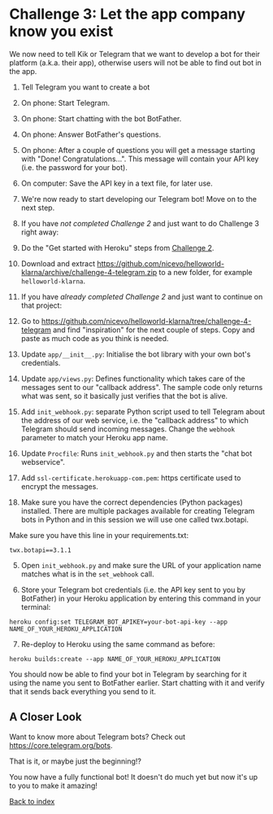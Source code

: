 # Challenge 3: Let the app company know you exist

We now need to tell Kik or Telegram that we want to develop a bot for their platform (a.k.a. their app), otherwise users will not be able to find out bot in the app.

1. Tell Telegram you want to create a bot

  1. On phone: Start Telegram.
  2. On phone: Start chatting with the bot BotFather.
  3. On phone: Answer BotFather's questions.
  4. On phone: After a couple of questions you will get a message starting with "Done! Congratulations...". This message will contain your API key (i.e. the password for your bot).
  5. On computer: Save the API key in a text file, for later use.
  6. We're now ready to start developing our Telegram bot! Move on to the next step.

2. If you have _not completed Challenge 2_ and just want to do Challenge 3 right away:

  1. Do the "Get started with Heroku" steps from [Challenge 2](./challenge-heroku.md).

  2. Download and extract <https://github.com/nicevo/helloworld-klarna/archive/challenge-4-telegram.zip> to a new folder, for example `helloworld-klarna`.

3. If you have _already completed Challenge 2_ and just want to continue on that project:

  1. Go to <https://github.com/nicevo/helloworld-klarna/tree/challenge-4-telegram> and find "inspiration" for the next couple of steps. Copy and paste as much code as you think is needed.

  2. Update `app/__init__.py`: Initialise the bot library with your own bot's credentials.

  3. Update `app/views.py`: Defines functionality which takes care of the messages sent to our "callback address". The sample code only returns what was sent, so it basically just verifies that the bot is alive.

  4. Add `init_webhook.py`: separate Python script used to tell Telegram about the address of our web service, i.e. the "callback address" to which Telegram should send incoming messages. Change the `webhook` parameter to match your Heroku app name.

  5. Update `Procfile`: Runs `init_webhook.py` and then starts the "chat bot webservice".

  6. Add `ssl-certificate.herokuapp-com.pem`: https certificate used to encrypt the messages.

4. Make sure you have the correct dependencies (Python packages) installed. There are multiple packages available for creating Telegram bots in Python and in this session we will use one called twx.botapi.

  Make sure you have this line in your requirements.txt:

  ```
  twx.botapi==3.1.1
  ```

5. Open `init_webhook.py` and make sure the URL of your application name matches what is in the `set_webhook` call.

6. Store your Telegram bot credentials (i.e. the API key sent to you by BotFather) in your Heroku application by entering this command in your terminal:

  ```
  heroku config:set TELEGRAM_BOT_APIKEY=your-bot-api-key --app NAME_OF_YOUR_HEROKU_APPLICATION
  ```

7. Re-deploy to Heroku using the same command as before:

  ```
  heroku builds:create --app NAME_OF_YOUR_HEROKU_APPLICATION
  ```

You should now be able to find your bot in Telegram by searching for it using the name you sent to BotFather earlier. Start chatting with it and verify that it sends back everything you send to it.

## A Closer Look

Want to know more about Telegram bots? Check out <https://core.telegram.org/bots>.

That is it, or maybe just the beginning!?

You now have a fully functional bot! It doesn't do much yet but now it's up to you to make it amazing!

[Back to index](./index.md)
